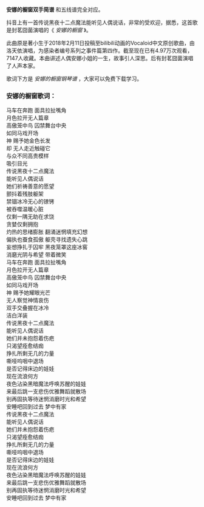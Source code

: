 

**安娜的橱窗双手简谱** 和五线谱完全对应。

抖音上有一首传说黑夜十二点魔法能听见人偶说话，非常的受欢迎，据悉，这首歌是封茗囧菌演唱的《 _安娜的橱窗_ 》。

此曲原是著小生于2018年2月11日投稿至bilibili动画的Vocaloid中文原创歌曲，由洛天依演唱，为感染者编号系列之事件篇第四作。截至现在已有4.97万次观看，7147人收藏。本曲讲述人偶安娜小姐的一生，故事引人深思。后有封茗囧菌演唱了人声本家。

歌词下方是 _安娜的橱窗钢琴谱_ ，大家可以免费下载学习。

### 安娜的橱窗歌词：

马车在奔跑 面具拉扯嘴角  
月色拉开无人篇章  
高傲笼中鸟 囚禁舞台中央  
如同马戏开场  
神 赐予她金色长发  
却 无人走近触碰它  
与众不同高贵模样  
吸引目光  
传说黑夜十二点魔法  
能听见人偶说话  
她们祈祷善意的愿望  
颤抖着残肢躯架  
禁锢冰冷无心的镣铐  
被吞噬温暖心脏  
仅剩一隅无助在求饶  
贪婪仅剩拥抱  
灼热的思绪膨胀 翻涌迷惘填充幻想  
偏执也蚕食孤傲 躯壳寻找遗失心跳  
妄想挣扎于囚牢 黑夜笼罩这座冰窖  
消磨光阴与希望 带着微笑  
马车在奔跑 面具拉扯嘴角  
月色拉开无人篇章  
高傲笼中鸟 囚禁舞台中央  
如同马戏开场  
神 赐予她耀眼光芒  
无人察觉神情哀伤  
双手交叠握在冰冷  
洁白洋装  
传说黑夜十二点魔法  
能听见人偶说话  
她们并未抱怨着伤疤  
只渴望痊愈结痂  
挣扎所剩无几的力量  
嘶哑呜咽中退场  
是否记得床边的娃娃  
现在流浪何方  
夜色沾染黑暗魔法呼唤苏醒的娃娃  
来最后跳一支悲伤优雅舞蹈就散场  
别再固执等待迷惘消磨时光和希望  
安睡吧回到过去 梦中有家  
传说黑夜十二点魔法  
能听见人偶说话  
她们并未抱怨着伤疤  
只渴望痊愈结痂  
挣扎所剩无几的力量  
嘶哑呜咽中退场  
是否记得床边的娃娃  
现在流浪何方  
夜色沾染黑暗魔法呼唤苏醒的娃娃  
来最后跳一支悲伤优雅舞蹈就散场  
别再固执等待迷惘消磨时光和希望  
安睡吧回到过去 梦中有家

